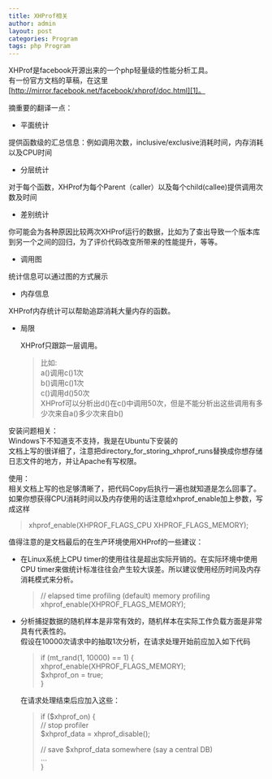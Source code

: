 ```yaml
---
title: XHProf相关
author: admin
layout: post
categories: Program
tags: php Program
---
```


XHProf是facebook开源出来的一个php轻量级的性能分析工具。  
有一份官方文档的草稿，在这里  
[http://mirror.facebook.net/facebook/xhprof/doc.html][1]。

 [1]: http://mirror.facebook.net/facebook/xhprof/doc.html "http://mirror.facebook.net/facebook/xhprof/doc.html"

摘重要的翻译一点：

* 平面统计

提供函数级的汇总信息：例如调用次数，inclusive/exclusive消耗时间，内存消耗以及CPU时间
 
* 分层统计  
 
对于每个函数，XHProf为每个Parent（caller）以及每个child(callee)提供调用次数及时间
 
* 差别统计
 
 你可能会为各种原因比较两次XHProf运行的数据，比如为了查出导致一个版本库到另一个之间的回归，为了评价代码改变所带来的性能提升，等等。
 
* 调用图
 
 统计信息可以通过图的方式展示
 
* 内存信息
 
 XHProf内存统计可以帮助追踪消耗大量内存的函数。
* 局限  
 
    XHProf只跟踪一层调用。 
    
    > 比如:  
    > a()调用c()1次  
    > b()调用c()1次  
    > c()调用d()50次  
    > XHProf可以分析出d()在c()中调用50次，但是不能分析出这些调用有多少次来自a()多少次来自b()

安装问题相关：  
Windows下不知道支不支持，我是在Ubuntu下安装的  
文档上写的很详细了，注意把directory\_for\_storing\_xhprof\_runs替换成你想存储日志文件的地方，并让Apache有写权限。

使用：  
相关文档上写的也足够清晰了，把代码Copy后执行一遍也就知道是怎么回事了。  
如果你想获得CPU消耗时间以及内存使用的话注意给xhprof_enable加上参数，写成这样

> xhprof\_enable(XHPROF\_FLAGS\_CPU XHPROF\_FLAGS_MEMORY);

值得注意的是文档最后的在生产环境使用XHProf的一些建议：

* 在Linux系统上CPU timer的使用往往是超出实际开销的。在实际环境中使用CPU timer来做统计标准往往会产生较大误差。所以建议使用经历时间及内存消耗模式来分析。  
  > // elapsed time profiling (default) memory profiling  
  > xhprof\_enable(XHPROF\_FLAGS_MEMORY);

* 分析捕捉数据的随机样本是非常有效的，随机样本在实际工作负载方面是非常具有代表性的。  
  假设在10000次请求中的抽取1次分析，在请求处理开始前应加入如下代码 
    > if (mt_rand(1, 10000) == 1) {  
    > xhprof\_enable(XHPROF\_FLAGS_MEMORY);  
    > $xhprof_on = true;  
    > }
    
    在请求处理结束后应加入这些：
    
    > if ($xhprof_on) {  
    > // stop profiler  
    > $xhprof\_data = xhprof\_disable();
    > 
    > // save $xhprof_data somewhere (say a central DB)  
    > …  
    > }
